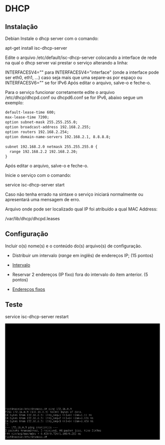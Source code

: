 # DHCP

## Instalação
Debian
Instale o dhcp server com o comando:

apt-get install isc-dhcp-server

Edite o arquivo /etc/default/isc-dhcp-server colocando a interface de rede na qual o dhcp server vai prestar o serviço alterando a linha:

INTERFACESV4="" para INTERFACESV4="interface" (onde a interface pode ser eth0, eth1, ...) caso seja mais que uma separe-as por espaço
ou INTERFACESV6="" se for IPv6
Após editar o arquivo, salve-o e feche-o.

Para o serviço funcionar corretamente edite o arquivo /etc/dhcp/dhcpd.conf ou dhcpd6.conf se for IPv6, abaixo segue um exemplo:
```
default-lease-time 600;
max-lease-time 7200;
option subnet-mask 255.255.255.0;
option broadcast-address 192.168.2.255;
option routers 192.168.2.254;
option domain-name-servers 192.168.2.1, 8.8.8.8;

subnet 192.168.2.0 netmask 255.255.255.0 {
  range 192.168.2.2 192.168.2.20;
}
```
Após editar o arquivo, salve-o e feche-o.

Inicie o serviço com o comando:

service isc-dhcp-server start

Caso não tenha errado na sintaxe o serviço iniciará normalmente ou apresentará uma mensagem de erro.

Arquivo onde pode ser localizado qual IP foi atribuído a qual MAC Address:

/var/lib/dhcp/dhcpd.leases
## Configuração

Incluir o(s) nome(s) e o conteúdo do(s) arquivo(s) de configuração.

- Distribuir um intervalo (*range* em inglês) de endereços IP; (15 pontos)
- 
  [Intervalo](https://github.com/PolianaR/asa-2023-2-2bim/blob/main/invertavlo%20dhcp.png)
  
- Reservar 2 endereços (IP fixo) fora do intervalo do item anterior. (5 pontos)
- 
  [Endereços fixos](https://github.com/PolianaR/asa-2023-2-2bim/blob/main/invertavlo%20dhcp.png)

## Teste
service isc-dhcp-server restart

![DHCP](https://github.com/PolianaR/asa-2023-2-2bim/blob/main/ping%20172.16.0.9.png)
